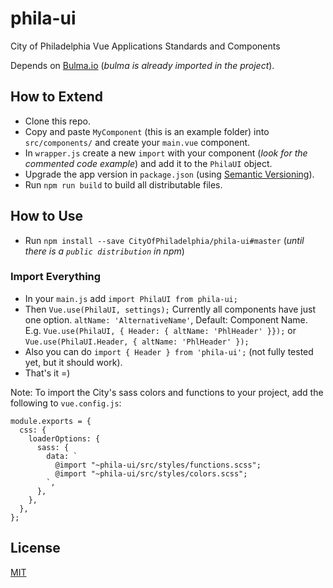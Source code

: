 # phila-ui
City of Philadelphia Vue Applications Standards and Components

Depends on [Bulma.io](https://bulma.io/) (_bulma is already imported in the project_).

## How to Extend
- Clone this repo.
- Copy and paste `MyComponent` (this is an example folder) into `src/components/` and create your `main.vue` component.
- In `wrapper.js` create a new `import` with your component (_look for the commented code example_) and add it to the `PhilaUI` object.
- Upgrade the app version in `package.json` (using [Semantic Versioning](https://semver.org/)).
- Run `npm run build` to build all distributable files.

## How to Use
- Run `npm install --save CityOfPhiladelphia/phila-ui#master` (_until there is a `public distribution` in npm_)

### Import Everything
- In your `main.js` add `import PhilaUI from phila-ui;`
- Then `Vue.use(PhilaUI, settings);`
  Currently all components have just one option. 
    `altName: 'AlternativeName'`, Default: Component Name.
    E.g. `Vue.use(PhilaUI, { Header: { altName: 'PhlHeader' }});` or `Vue.use(PhilaUI.Header, { altName: 'PhlHeader' });`
- Also you can do `import { Header } from 'phila-ui';` (not fully tested yet, but it should work).
- That's it =)

Note:
To import the City's sass colors and functions to your project, add the following to `vue.config.js`:

```
module.exports = {
  css: {
    loaderOptions: {
      sass: {
        data: `
          @import "~phila-ui/src/styles/functions.scss";
          @import "~phila-ui/src/styles/colors.scss";
        `,
      },
    },
  },
};
```
## License

[MIT](LICENSE)
